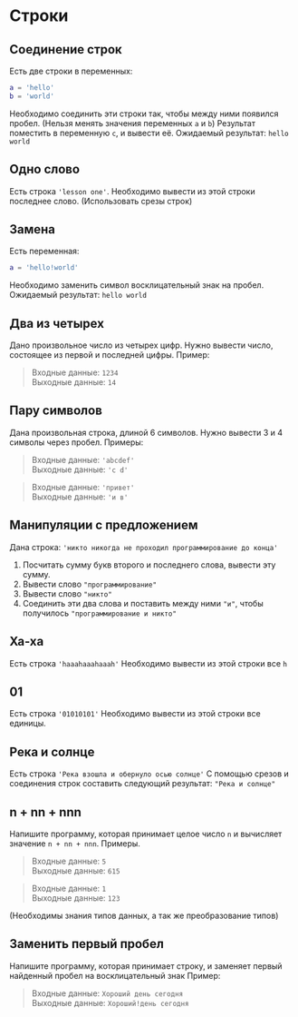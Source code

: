 # Строки

## Соединение строк

Есть две строки в переменных: 

```lua
a = 'hello'
b = 'world'
```

Необходимо соединить эти строки так, чтобы между ними появился пробел. (Нельзя менять значения переменных `a` и `b`)
Результат поместить в переменную `c`, и вывести её.
Ожидаемый результат: `hello world`

## Одно слово

Есть строка `'lesson one'`.
Необходимо вывести из этой строки последнее слово. (Использовать срезы строк)

## Замена

Есть переменная:

```lua
a = 'hello!world'
```

Необходимо заменить символ восклицательный знак на пробел. Ожидаемый результат: `hello world`

## Два из четырех

Дано произвольное число из четырех цифр. Нужно вывести число, состоящее из первой и последней цифры. Пример:

> Входные данные: `1234`\
> Выходные данные: `14`

## Пару символов

Дана произвольная строка, длиной 6 символов. Нужно вывести 3 и 4 символы через пробел. Примеры:

> Входные данные: `'abcdef'`\
> Выходные данные: `'c d'`

> Входные данные: `'привет'`\
> Выходные данные: `'и в'`

## Манипуляции с предложением

Дана строка: `'никто никогда не проходил программирование до конца'`

1) Посчитать сумму букв второго и последнего слова, вывести эту сумму.
2) Вывести слово `"программирование"`
3) Вывести слово `"никто"`
4) Соединить эти два слова и поставить между ними `"и"`, чтобы получилось `"программирование и никто"`
   
## Ха-ха

Есть строка `'haaahaaahaaah'`
Необходимо вывести из этой строки все `h`

## 01

Есть строка `'01010101'`
Необходимо вывести из этой строки все единицы.

## Река и солнце

Есть строка `'Река взошла и обернуло осью солнце'`
С помощью срезов и соединения строк составить следующий результат:
`"Река и солнце"`

## n + nn + nnn

Напишите программу, которая принимает целое число `n` и вычисляет значение `n + nn + nnn`. Примеры.

> Входные данные: `5`\
> Выходные данные: `615`

> Входные данные: `1`\
> Выходные данные: `123`

(Необходимы знания типов данных, а так же преобразование типов)

## Заменить первый пробел

Напишите программу, которая принимает строку, и заменяет первый найденный пробел на восклицательный знак
Пример:

> Входные данные: `Хороший день сегодня`\
> Выходные данные: `Хороший!день сегодня`